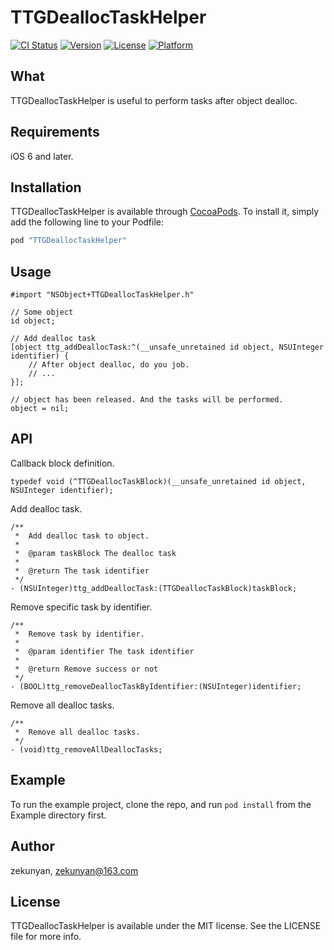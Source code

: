 # TTGDeallocTaskHelper

[![CI Status](http://img.shields.io/travis/zekunyan/TTGDeallocTaskHelper.svg?style=flat)](https://travis-ci.org/zekunyan/TTGDeallocTaskHelper)
[![Version](https://img.shields.io/cocoapods/v/TTGDeallocTaskHelper.svg?style=flat)](http://cocoapods.org/pods/TTGDeallocTaskHelper)
[![License](https://img.shields.io/cocoapods/l/TTGDeallocTaskHelper.svg?style=flat)](http://cocoapods.org/pods/TTGDeallocTaskHelper)
[![Platform](https://img.shields.io/cocoapods/p/TTGDeallocTaskHelper.svg?style=flat)](http://cocoapods.org/pods/TTGDeallocTaskHelper)

## What

TTGDeallocTaskHelper is useful to perform tasks after object dealloc.

## Requirements

iOS 6 and later.

## Installation

TTGDeallocTaskHelper is available through [CocoaPods](http://cocoapods.org). To install
it, simply add the following line to your Podfile:

```ruby
pod "TTGDeallocTaskHelper"
```

## Usage
```
#import "NSObject+TTGDeallocTaskHelper.h"

// Some object
id object;
        
// Add dealloc task
[object ttg_addDeallocTask:^(__unsafe_unretained id object, NSUInteger identifier) {
    // After object dealloc, do you job.
    // ...
}];

// object has been released. And the tasks will be performed.
object = nil;
```


## API
Callback block definition.  

```
typedef void (^TTGDeallocTaskBlock)(__unsafe_unretained id object, NSUInteger identifier);
```

Add dealloc task.
```
/**
 *  Add dealloc task to object.
 *
 *  @param taskBlock The dealloc task
 *
 *  @return The task identifier
 */
- (NSUInteger)ttg_addDeallocTask:(TTGDeallocTaskBlock)taskBlock;
```

Remove specific task by identifier.
```
/**
 *  Remove task by identifier.
 *
 *  @param identifier The task identifier
 *
 *  @return Remove success or not
 */
- (BOOL)ttg_removeDeallocTaskByIdentifier:(NSUInteger)identifier;
```

Remove all dealloc tasks.
```
/**
 *  Remove all dealloc tasks.
 */
- (void)ttg_removeAllDeallocTasks;
```

## Example

To run the example project, clone the repo, and run `pod install` from the Example directory first.

## Author

zekunyan, zekunyan@163.com

## License

TTGDeallocTaskHelper is available under the MIT license. See the LICENSE file for more info.
